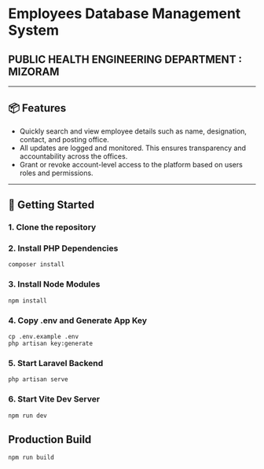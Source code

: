 #  Employees Database Management System

## PUBLIC HEALTH ENGINEERING DEPARTMENT : MIZORAM
 

---

## 📦 Features

- Quickly search and view employee details such as name, designation, contact, and posting office.
- All updates are logged and monitored. This ensures transparency and accountability across the offices.
- Grant or revoke account-level access to the platform based on users roles and permissions.

---

## 🚀 Getting Started

### 1. Clone the repository

### 2. Install PHP Dependencies
    composer install
### 3. Install Node Modules
    npm install
### 4. Copy .env and Generate App Key
    cp .env.example .env
    php artisan key:generate
### 5.  Start Laravel Backend
    php artisan serve
### 6.  Start Vite Dev Server
    npm run dev

##  Production Build
    npm run build


